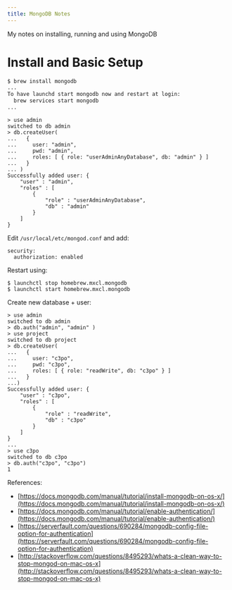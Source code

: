 ```yaml
---
title: MongoDB Notes
---
```


My notes on installing, running and using MongoDB

# Install and Basic Setup

```bash
$ brew install mongodb
...
To have launchd start mongodb now and restart at login:
  brew services start mongodb
...
```

```mongodb
> use admin
switched to db admin
> db.createUser(
...   {
...     user: "admin",
...     pwd: "admin",
...     roles: [ { role: "userAdminAnyDatabase", db: "admin" } ]
...   }
... )
Successfully added user: {
	"user" : "admin",
	"roles" : [
		{
			"role" : "userAdminAnyDatabase",
			"db" : "admin"
		}
	]
}
```

Edit `/usr/local/etc/mongod.conf` and add:

```
security:
  authorization: enabled
```

Restart using:
```
$ launchctl stop homebrew.mxcl.mongodb
$ launchctl start homebrew.mxcl.mongodb
```

Create new database + user:

```mongodb
> use admin
switched to db admin
> db.auth("admin", "admin" )
> use project
switched to db project
> db.createUser(
...   {
...     user: "c3po",
...     pwd: "c3po",
...     roles: [ { role: "readWrite", db: "c3po" } ]
...   }
...)
Successfully added user: {
	"user" : "c3po",
	"roles" : [
		{
			"role" : "readWrite",
			"db" : "c3po"
		}
	]
}
...
> use c3po
switched to db c3po
> db.auth("c3po", "c3po")
1
```



References:
* [https://docs.mongodb.com/manual/tutorial/install-mongodb-on-os-x/](https://docs.mongodb.com/manual/tutorial/install-mongodb-on-os-x/)
* [https://docs.mongodb.com/manual/tutorial/enable-authentication/](https://docs.mongodb.com/manual/tutorial/enable-authentication/)
* [https://serverfault.com/questions/690284/mongodb-config-file-option-for-authentication](https://serverfault.com/questions/690284/mongodb-config-file-option-for-authentication)
* [http://stackoverflow.com/questions/8495293/whats-a-clean-way-to-stop-mongod-on-mac-os-x](http://stackoverflow.com/questions/8495293/whats-a-clean-way-to-stop-mongod-on-mac-os-x)
